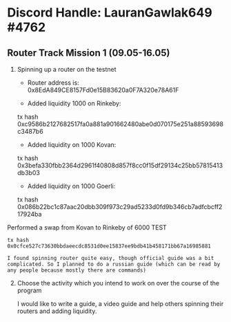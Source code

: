 # Discord Handle: LauranGawlak649 #4762
## Router Track Mission 1 (09.05-16.05)

1) Spinning up a router on the testnet

    - Router address is: 0x8EdA849CE8157Fd0e15B83620a0F7A320e78A61F

    - Added liquidity 1000 on Rinkeby:   

     tx hash 0xc9586b2127682517fa0a881a901662480abe0d070175e251a88593698c3487b6

    - Added liquidity on 1000 Kovan: 

     tx hash 0x3befa330fbb2364d2961f40808d857f8cc0f15df29134c25bb57815413db3b03
    
    - Added liquidity on 1000 Goerli: 
    
     tx hash   0x086b22bc1c87aac20dbb309f973c29ad5233d0fd9b346cb7adfcbcff217924ba

Performed a swap from Kovan to Rinkeby of 6000 TEST

    tx hash 0x0cfce527c73630bbdaeecdc8531d0ee15837ee9bdb41b458171bb67a16985881

    I found spinning router quite easy, though official guide was a bit complicated. So I planned to do a russian guide (which can be read by any people because mostly there are commands)

2) Choose the activity which you intend to work on over the course of the program

    I would like to write a guide, a video guide and help others spinning their routers and adding liquidity. 
